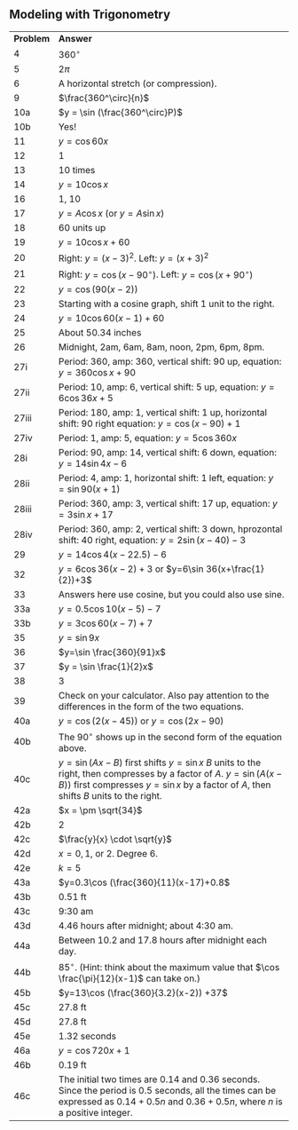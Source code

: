 

## Modeling with Trigonometry

|||
|-------|------|
|**Problem**|**Answer**|
4|$360^\circ$
5|$2\pi$
6|A horizontal stretch (or compression).
9|$\frac{360^\circ}{n}$
10a|$y = \sin (\frac{360^\circ}P)$
10b|Yes!
11|$y=\cos60x$
12|$1$
13|$10$ times
14|$y = 10\cos x$
16|$1$, $10$
17|$y=A\cos x$ (or $y=A\sin x$)
18|60 units up
19|$y  = 10\cos x + 60$
20|Right: $y=(x-3)^2$. Left: $y=(x+3)^2$
21|Right: $y=\cos(x-90^\circ)$. Left: $y=\cos(x+90^\circ)$
22|$y=\cos\left( 90 \left(x-2 \right) \right)$
23|Starting with a cosine graph, shift 1 unit to the right.
24|$y = 10\cos 60(x-1) + 60$
25|About 50.34 inches
26|Midnight, 2am, 6am, 8am, noon, 2pm, 6pm, 8pm.
27i|Period: 360, amp: 360, vertical shift: 90 up, equation: $y=360\cos x +90$
27ii|Period: 10, amp: 6, vertical shift: 5 up, equation: $y=6\cos 36x +5$
27iii|Period: 180, amp: 1, vertical shift: 1 up, horizontal shift: 90 right equation: $y=\cos (x-90) +1$
27iv|Period: 1, amp: 5, equation: $y=5\cos 360x$
28i|Period: 90, amp: 14, vertical shift: 6 down, equation: $y=14\sin 4x -6$ 
28ii|Period: 4, amp: 1, horizontal shift: 1 left, equation: $y=\sin 90(x +1)$
28iii|Period: 360, amp: 3, vertical shift: 17 up, equation: $y=3\sin x + 17$
28iv|Period: 360, amp: 2, vertical shift: 3 down, hprozontal shift: 40 right, equation: $y=2\sin (x-40)-3$ 
29|$y=14\cos 4(x-22.5) -6$
32|$y=6\cos 36(x-2)+3$ or $y=6\sin 36(x+\frac{1}{2})+3$
33|Answers here use cosine, but you could also use sine.
33a|$y=0.5\cos 10(x-5) - 7$
33b|$y=3\cos 60(x-7) + 7$
35|$y=\sin 9x$
36|$y=\sin \frac{360}{91}x$
37|$y = \sin \frac{1}{2}x$
38|$3$
39|Check on your calculator. Also pay attention to the differences in the form of the two equations.
40a|$y=\cos(2(x-45))$ or $y=\cos(2x-90)$
40b|The $90^\circ$ shows up in the second form of the equation above.
40c|$y=\sin(Ax-B)$ first shifts $y= \sin x$ $B$ units to the right, then compresses by a factor of $A$. $y=\sin(A(x-B))$ first compresses $y=\sin x$ by a factor of $A$, then shifts $B$ units to the right.
42a|$x = \pm \sqrt{34}$
42b|$2$
42c|$\frac{y}{x} \cdot \sqrt{y}$
42d|$x = 0, 1,$ or $2$.  Degree 6.
42e|$k = 5$
43a|$y=0.3\cos (\frac{360}{11}(x-17)+0.8$
43b|$0.51$ ft
43c|9:30 am
43d|4.46 hours after midnight; about 4:30 am.
44a|Between 10.2 and 17.8 hours after midnight each day.
44b|85$^\circ$. (Hint: think about the maximum value that $\cos \frac{\pi}{12}(x-1)$ can take on.)
45b|$y=13\cos (\frac{360}{3.2}(x-2)) +37$
45c|27.8 ft
45d|27.8 ft
45e|1.32 seconds
46a|$y=\cos 720x + 1$
46b|0.19 ft
46c|The initial two times are 0.14 and 0.36 seconds. Since the period is $0.5$ seconds, all the times can be expressed as $0.14 + 0.5n$ and $0.36+0.5n$, where $n$ is a positive integer.



